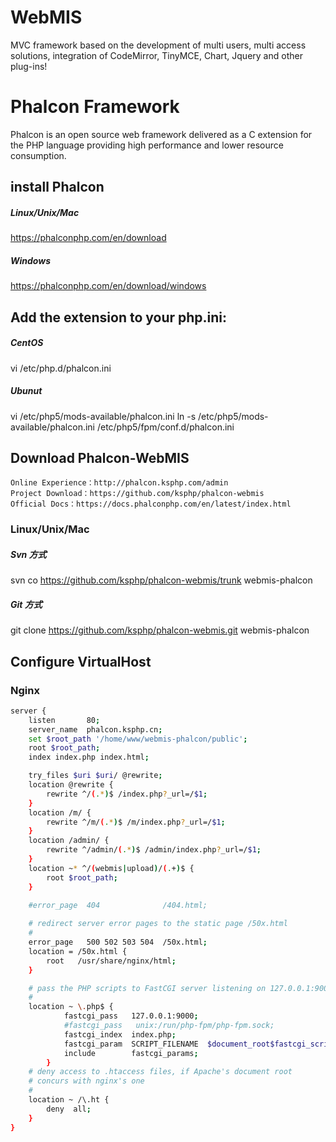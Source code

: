 WebMIS
=================

MVC framework based on the development of multi users, multi access solutions, integration of CodeMirror, TinyMCE, Chart, Jquery and other plug-ins!

Phalcon Framework
=================

Phalcon is an open source web framework delivered as a C extension for the PHP language providing high performance and lower resource consumption.

install Phalcon
-----------

##### Linux/Unix/Mac

https://phalconphp.com/en/download

##### Windows

https://phalconphp.com/en/download/windows

Add the extension to your php.ini:
-----------

##### CentOS
vi /etc/php.d/phalcon.ini

##### Ubunut
vi /etc/php5/mods-available/phalcon.ini
ln -s /etc/php5/mods-available/phalcon.ini /etc/php5/fpm/conf.d/phalcon.ini


Download Phalcon-WebMIS
-----------


    Online Experience：http://phalcon.ksphp.com/admin
    Project Download：https://github.com/ksphp/phalcon-webmis
    Official Docs：https://docs.phalconphp.com/en/latest/index.html

### Linux/Unix/Mac

##### Svn 方式
svn co https://github.com/ksphp/phalcon-webmis/trunk webmis-phalcon

##### Git 方式
git clone https://github.com/ksphp/phalcon-webmis.git webmis-phalcon


Configure VirtualHost
-----------

### Nginx

```bash
server {
    listen       80;
    server_name  phalcon.ksphp.cn;
    set $root_path '/home/www/webmis-phalcon/public';
    root $root_path;
    index index.php index.html;

    try_files $uri $uri/ @rewrite;
    location @rewrite {
        rewrite ^/(.*)$ /index.php?_url=/$1;
    }
    location /m/ {
        rewrite ^/m/(.*)$ /m/index.php?_url=/$1;
    }
    location /admin/ {
        rewrite ^/admin/(.*)$ /admin/index.php?_url=/$1;
    }
    location ~* ^/(webmis|upload)/(.+)$ {
        root $root_path;
    }
 
    #error_page  404              /404.html;

    # redirect server error pages to the static page /50x.html
    #
    error_page   500 502 503 504  /50x.html;
    location = /50x.html {
        root   /usr/share/nginx/html;
    }

    # pass the PHP scripts to FastCGI server listening on 127.0.0.1:9000
    #
    location ~ \.php$ {
            fastcgi_pass   127.0.0.1:9000;
            #fastcgi_pass   unix:/run/php-fpm/php-fpm.sock;
            fastcgi_index  index.php;
            fastcgi_param  SCRIPT_FILENAME  $document_root$fastcgi_script_name;
            include        fastcgi_params;
        }
    # deny access to .htaccess files, if Apache's document root
    # concurs with nginx's one
    #
    location ~ /\.ht {
        deny  all;
    }
}
```


